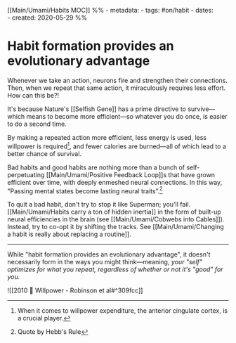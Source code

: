 [[Main/Umami/Habits MOC]]
%% - metadata:
	- tags: #on/habit
	- dates:  
		- created: 2020-05-29 %%
# Habit formation provides an evolutionary advantage
Whenever we take an action, neurons fire and strengthen their connections. Then, when we repeat that same action, it  miraculously requires less effort. How can this be?!

It's because Nature's [[Selfish Gene]] has a prime directive to survive—which means to become more efficient—so whatever you do once, is easier to do a second time.

By making a repeated action more efficient, less energy is used, less willpower is required[^1], and fewer calories are burned—all of which lead to a better chance of survival. 


Bad habits and good habits are nothing more than a bunch of self-perpetuating [[Main/Umami/Positive Feedback Loop]]s that have grown efficient over time, with deeply enmeshed neural connections. In this way, "Passing mental states become lasting neural traits”.[^2]

To quit a bad habit, don't try to stop it like Superman; you'll fail. [[Main/Umami/Habits carry a ton of hidden inertia]] in the form of built-up neural efficiencies in the brain (see [[Main/Umami/Cobwebs into Cables]]). Instead, try to co-opt it by shifting the tracks. See [[Main/Umami/Changing a habit is really about replacing a routine]].

---
While "habit formation provides an evolutionary advantage", it doesn't necessarily form in the ways you might think—meaning, *your "self" optimizes for what you repeat, regardless of whether or not it's "good" for you.*

![[2010 📑 Willpower - Robinson et al#^309fcc]]

[^1]: When it comes to willpower expenditure, the anterior cingulate cortex, is a crucial player.
[^2]: Quote by Hebb's Rule